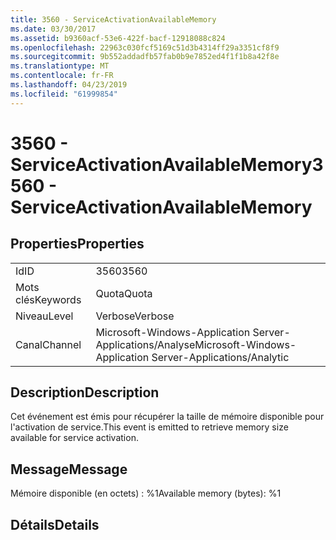 ```yaml
---
title: 3560 - ServiceActivationAvailableMemory
ms.date: 03/30/2017
ms.assetid: b9360acf-53e6-422f-bacf-12918088c824
ms.openlocfilehash: 22963c030fcf5169c51d3b4314ff29a3351cf8f9
ms.sourcegitcommit: 9b552addadfb57fab0b9e7852ed4f1f1b8a42f8e
ms.translationtype: MT
ms.contentlocale: fr-FR
ms.lasthandoff: 04/23/2019
ms.locfileid: "61999854"
---
```

# <a name="3560---serviceactivationavailablememory"></a><span data-ttu-id="436ab-102">3560 - ServiceActivationAvailableMemory</span><span class="sxs-lookup"><span data-stu-id="436ab-102">3560 - ServiceActivationAvailableMemory</span></span>
## <a name="properties"></a><span data-ttu-id="436ab-103">Properties</span><span class="sxs-lookup"><span data-stu-id="436ab-103">Properties</span></span>  
  
|||  
|-|-|  
|<span data-ttu-id="436ab-104">Id</span><span class="sxs-lookup"><span data-stu-id="436ab-104">ID</span></span>|<span data-ttu-id="436ab-105">3560</span><span class="sxs-lookup"><span data-stu-id="436ab-105">3560</span></span>|  
|<span data-ttu-id="436ab-106">Mots clés</span><span class="sxs-lookup"><span data-stu-id="436ab-106">Keywords</span></span>|<span data-ttu-id="436ab-107">Quota</span><span class="sxs-lookup"><span data-stu-id="436ab-107">Quota</span></span>|  
|<span data-ttu-id="436ab-108">Niveau</span><span class="sxs-lookup"><span data-stu-id="436ab-108">Level</span></span>|<span data-ttu-id="436ab-109">Verbose</span><span class="sxs-lookup"><span data-stu-id="436ab-109">Verbose</span></span>|  
|<span data-ttu-id="436ab-110">Canal</span><span class="sxs-lookup"><span data-stu-id="436ab-110">Channel</span></span>|<span data-ttu-id="436ab-111">Microsoft-Windows-Application Server-Applications/Analyse</span><span class="sxs-lookup"><span data-stu-id="436ab-111">Microsoft-Windows-Application Server-Applications/Analytic</span></span>|  
  
## <a name="description"></a><span data-ttu-id="436ab-112">Description</span><span class="sxs-lookup"><span data-stu-id="436ab-112">Description</span></span>  
 <span data-ttu-id="436ab-113">Cet événement est émis pour récupérer la taille de mémoire disponible pour l'activation de service.</span><span class="sxs-lookup"><span data-stu-id="436ab-113">This event is emitted to retrieve memory size available for service activation.</span></span>  
  
## <a name="message"></a><span data-ttu-id="436ab-114">Message</span><span class="sxs-lookup"><span data-stu-id="436ab-114">Message</span></span>  
 <span data-ttu-id="436ab-115">Mémoire disponible (en octets) : %1</span><span class="sxs-lookup"><span data-stu-id="436ab-115">Available memory (bytes): %1</span></span>  
  
## <a name="details"></a><span data-ttu-id="436ab-116">Détails</span><span class="sxs-lookup"><span data-stu-id="436ab-116">Details</span></span>
